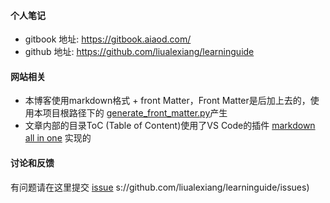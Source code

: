 

#### 个人笔记
* gitbook 地址: https://gitbook.aiaod.com/
* github 地址: https://github.com/liualexiang/learninguide

#### 网站相关
* 本博客使用markdown格式 + front Matter，Front Matter是后加上去的，使用本项目根路径下的 [generate_front_matter.py](generate_front_matter.py)产生
* 文章内部的目录ToC (Table of Content)使用了VS Code的插件 [markdown all in one](https://marketplace.visualstudio.com/items?itemName=yzhang.markdown-all-in-one) 实现的

#### 讨论和反馈
有问题请在这里提交 [issue](https://github.com/liualexiang/learninguide/issues)
s://github.com/liualexiang/learninguide/issues)
